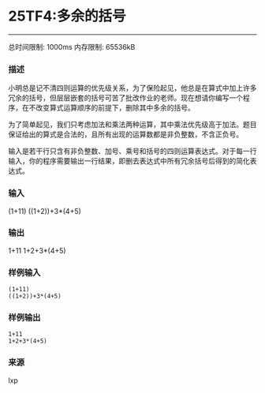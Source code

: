 # 25TF4:多余的括号
------

总时间限制: 1000ms 内存限制: 65536kB

### 描述

小明总是记不清四则运算的优先级关系，为了保险起见，他总是在算式中加上许多冗余的括号，但层层嵌套的括号可苦了批改作业的老师。现在想请你编写一个程序，在不改变算式运算顺序的前提下，删除其中多余的括号。

为了简单起见，我们只考虑加法和乘法两种运算，其中乘法优先级高于加法。题目保证给出的算式是合法的，且所有出现的运算数都是非负整数，不含正负号。

输入是若干行只含有非负整数、加号、乘号和括号的四则运算表达式。对于每一行输入，你的程序需要输出一行结果，即删去表达式中所有冗余括号后得到的简化表达式。

### 输入

(1+11)
((1+2))+3*(4+5)

### 输出

1+11
1+2+3*(4+5)<br>

### 样例输入
```
(1+11)
((1+2))+3*(4+5)
```

### 样例输出
```
1+11
1+2+3*(4+5)  
```

### 来源
lxp
